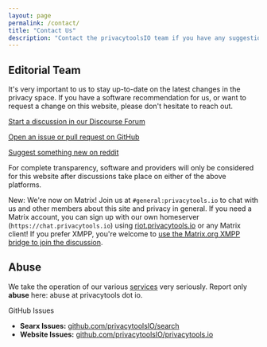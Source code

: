 ```yaml
---
layout: page
permalink: /contact/
title: "Contact Us"
description: "Contact the privacytoolsIO team if you have any suggestions or are experiencing any issues."
---
```


## Editorial Team

It's very important to us to stay up-to-date on the latest changes in the privacy space. If you have a software recommendation for us, or want to request a change on this website, please don't hesitate to reach out.

[<i class="fab fa-discourse fa-lg fa-fw"></i> Start a discussion in our Discourse Forum](https://forum.privacytools.io/)

[<i class="fab fa-github fa-lg fa-fw"></i> Open an issue or pull request on GitHub](https://github.com/privacytoolsIO/privacytools.io/issues)

[<i class="fab fa-reddit fa-lg fa-fw"></i> Suggest something new on reddit](https://www.reddit.com/r/privacytoolsIO/)

For complete transparency, software and providers will only be considered for this website after discussions take place on either of the above platforms. 

<span class="text-success"><i class="fas fa-comment"></i> New:</span> We're now on Matrix! Join us at `#general:privacytools.io` to chat with us and other members about this site and privacy in general. If you need a Matrix account, you can sign up with our own homeserver (`https://chat.privacytools.io`) using [riot.privacytools.io](https://riot.privacytools.io/) or any Matrix client! If you prefer XMPP, you're welcome to [use the Matrix.org XMPP bridge to join the discussion](https://conversations.im/j/%23general%23privacytools.io@bridge.xmpp.matrix.org).

## Abuse

We take the operation of our various [services](/services/) very seriously. Report only <strong>abuse</strong> here: abuse at privacytools dot io.

<div class="row">
  <div class="col-12">
    <div class="card mb-4">
      <div class="card-header">
        GitHub Issues
      </div>
      <ul class="list-group list-group-flush">
        <li class="list-group-item"><strong>Searx Issues:</strong> <a href="https://github.com/privacytoolsIO/search">github.com/privacytoolsIO/search</a></li>
        <li class="list-group-item"><strong>Website Issues:</strong> <a href="https://github.com/privacytoolsIO/privacytools.io">github.com/privacytoolsIO/privacytools.io</a></li>
      </ul>
    </div>
  </div>
</div>
